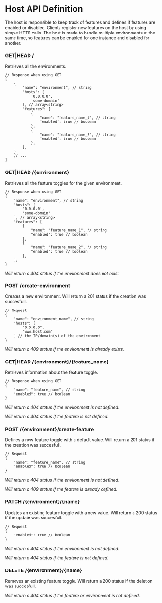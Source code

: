 # Host API Definition

The host is responsible to keep track of features and defines if features are enabled or disabled. Clients register new features on the host by using simple
HTTP calls. The host is made to handle multiple environments at the same time, so features can be enabled for one instance and disabled for another.

### GET|HEAD /

Retrieves all the environments.

```json5
// Response when using GET
[
    {
        "name": "environment", // string
        "hosts": [
            '0.0.0.0',
            'some-domain'
        ], // array<string>
        "features": [
            {
                "name": "feature_name_1", // string
                "enabled": true // boolean
            },
            {
                "name": "feature_name_2", // string
                "enabled": true // boolean
            },
        ],
    }
    // ...
]
```

### GET|HEAD /{environment}

Retrieves all the feature toggles for the given environment.

```json5
// Response when using GET
{
    "name": "environment", // string
    "hosts": [
        '0.0.0.0',
        'some-domain'
    ], // array<string>
    "features": [
        {
            "name": "feature_name_1", // string
            "enabled": true // boolean
        },
        {
            "name": "feature_name_2", // string
            "enabled": true // boolean
        },
    ],
}
```

*Will return a 404 status if the environment does not exist.*

### POST /create-environment

Creates a new environment. Will return a 201 status if the creation was succesfull.

```json5
// Request
{
    "name": "environment_name", // string
    "hosts": [
        "0.0.0.0",
        "www.host.com"
    ] // the IP/domain(s) of the environment
}
```

*Will return a 409 status if the environment is already exists.*

### GET|HEAD /{environment}/{feature_name}

Retrieves information about the feature toggle.

```json5
// Response when using GET
{
    "name": "feature_name", // string
    "enabled": true // boolean
}
```

*Will return a 404 status if the environment is not defined.*

*Will return a 404 status if the feature is not defined.*

### POST /{environment}/create-feature

Defines a new feature toggle with a default value. Will return a 201 status if the creation was succesfull.

```json5
// Request
{
    "name": "feature_name", // string
    "enabled": true // boolean
}
```

*Will return a 404 status if the environment is not defined.*

*Will return a 409 status if the feature is already defined.*

### PATCH /{environment}/{name}

Updates an existing feature toggle with a new value. Will return a 200 status if the update was succesfull.

```json5
// Request
{
    "enabled": true // boolean
}
```

*Will return a 404 status if the environment is not defined.*

*Will return a 404 status if the feature is not defined.*

### DELETE /{environment}/{name}

Removes an existing feature toggle. Will return a 200 status if the deletion was succesfull.

*Will return a 404 status if the feature or environment is not defined.*
